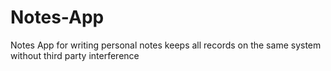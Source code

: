 # Notes-App
Notes App for writing personal notes keeps all records on the same system without third party interference
